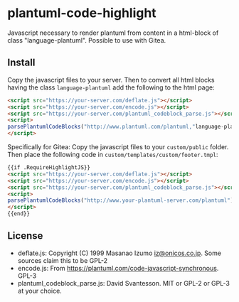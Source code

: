 # plantuml-code-highlight

Javascript necessary to render plantuml from content in a html-block of class "language-plantuml".  Possible to use with Gitea.

## Install
Copy the javascript files to your server. Then to convert all html blocks having the class `language-plantuml` add the following to the html page:
```html
<script src="https://your-server.com/deflate.js"></script>
<script src="https://your-server.com/encode.js"></script>
<script src="https://your-server.com/plantuml_codeblock_parse.js"></script>
<script>
parsePlantumlCodeBlocks("http://www.plantuml.com/plantuml,"language-plantuml")
</script>
```

Specifically for Gitea: Copy the javascript files to your `custom/public` folder. Then place the following code in `custom/templates/custom/footer.tmpl`:
```html
{{if .RequireHighlightJS}}
<script src="https://your-server.com/deflate.js"></script>
<script src="https://your-server.com/encode.js"></script>
<script src="https://your-server.com/plantuml_codeblock_parse.js"></script>
<script>
parsePlantumlCodeBlocks("http://www.your-plantuml-server.com/plantuml")
</script>
{{end}}
```

## License
- deflate.js: Copyright (C) 1999 Masanao Izumo <iz@onicos.co.jp>. Some sources claim this to be GPL-2
- encode.js: From https://plantuml.com/code-javascript-synchronous. GPL-3
- plantuml_codeblock_parse.js: David Svantesson. MIT or GPL-2 or GPL-3 at your choice.

